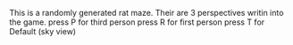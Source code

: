This is a randomly generated rat maze.
Their are 3 perspectives writin into the game.
press P for third person
press R for first person
press T for Default (sky view)